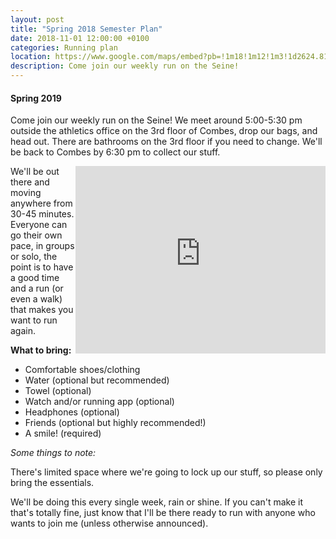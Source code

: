 ```yaml
---
layout: post
title: "Spring 2018 Semester Plan"
date: 2018-11-01 12:00:00 +0100
categories: Running plan
location: https://www.google.com/maps/embed?pb=!1m18!1m12!1m3!1d2624.8102715584446!2d2.3038626156733715!3d48.86182820841861!2m3!1f0!2f0!3f0!3m2!1i1024!2i768!4f13.1!3m3!1m2!1s0x47e66fd956d40469%3A0x93e97e03f4632aa7!2s6+Rue+du+Colonel+Combes%2C+75007+Paris!5e0!3m2!1sen!2sfr!4v1542573335769
description: Come join our weekly run on the Seine!
---
```

#### **Spring 2019**

Come join our weekly run on the Seine! We meet around 5:00-5:30 pm outside the athletics office on the 3rd floor of Combes, drop our bags, and head out. There are bathrooms on the 3rd floor if you need to change. We'll be back to Combes by 6:30 pm to collect our stuff.

<div style="float:right;">
  <iframe  src="https://www.google.com/maps/embed?pb=!1m18!1m12!1m3!1d2624.8102715584446!2d2.3038626156733715!3d48.86182820841861!2m3!1f0!2f0!3f0!3m2!1i1024!2i768!4f13.1!3m3!1m2!1s0x47e66fd956d40469%3A0x93e97e03f4632aa7!2s6+Rue+du+Colonel+Combes%2C+75007+Paris!5e0!3m2!1sen!2sfr!4v1542573335769" width="400" height="300" frameborder="0" style="border:0" allowfullscreen></iframe>
</div>

We'll be out there and moving anywhere from 30-45 minutes. Everyone can go their own pace, in groups or solo, the point is to have a good time and a run (or even a walk) that makes you want to run again.

**What to bring:**

* Comfortable shoes/clothing
* Water (optional but recommended)
* Towel (optional)
* Watch and/or running app (optional)
* Headphones (optional)
* Friends (optional but highly recommended!)
* A smile! (required)


*Some things to note:*

There's limited space where we're going to lock up our stuff, so please only bring the essentials.

We'll be doing this every single week, rain or shine. If you can't make it that's totally fine, just know that I'll be there ready to run with anyone who wants to join me (unless otherwise announced).
